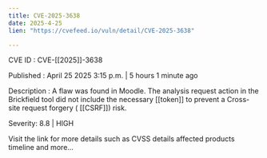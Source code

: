 ```yaml
---
title: CVE-2025-3638
date: 2025-4-25
lien: "https://cvefeed.io/vuln/detail/CVE-2025-3638"

---
```


CVE ID : CVE-[[2025]]-3638

Published :  April 25
2025
3:15 p.m. | 5 hours
1 minute ago

Description : A flaw was found in Moodle. The analysis request action in the Brickfield tool did not include the necessary  [[token]] to prevent a Cross-site request forgery ( [[CSRF]]) risk.

Severity: 8.8 | HIGH

Visit the link for more details
such as CVSS details
affected products
timeline
and more...
